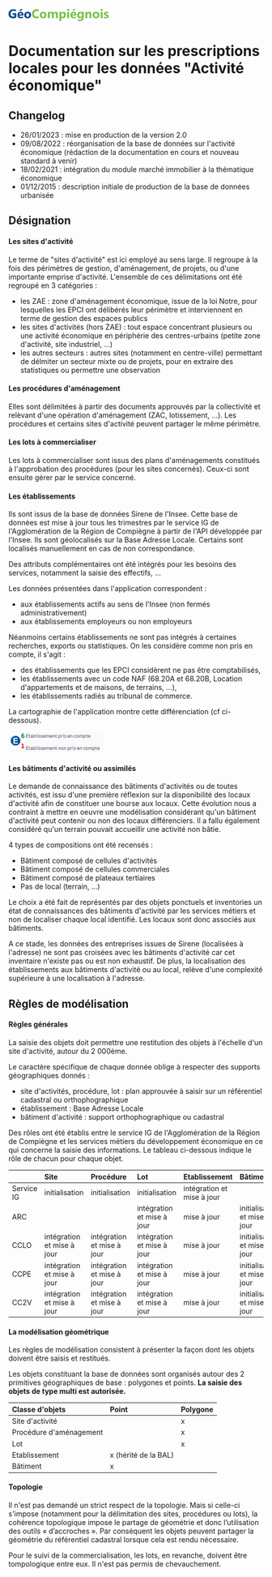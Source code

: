![picto](https://github.com/sigagglocompiegne/orga_gest_igeo/blob/master/doc/img/geocompiegnois_2020_reduit_v2.png)

# Documentation sur les prescriptions locales pour les données "Activité économique"

## Changelog

- 26/01/2023 : mise en production de la version 2.0
- 09/08/2022 : réorganisation de la base de données sur l'activité économique (rédaction de la documentation en cours et nouveau standard à venir)
- 18/02/2021 : intégration du module marché immobilier à la thématique économique
- 01/12/2015 : description initiale de production de la base de données urbanisée

## Désignation

#### Les sites d'activité

Le terme de "sites d'activité" est ici employé au sens large. Il regroupe à la fois des périmètres de gestion, d'aménagement, de projets, ou d'une importante emprise d'activité. L'ensemble de ces délimitations ont été regroupé en 3 catégories :
- les ZAE : zone d'aménagement économique, issue de la loi Notre, pour lesquelles les EPCI ont délibérés leur périmètre et interviennent en terme de gestion des espaces publics
- les sites d'activités (hors ZAE) : tout espace concentrant plusieurs ou une activité économique en périphérie des centres-urbains (petite zone d'activité, site industriel, ...)
- les autres secteurs : autres sites (notamment en centre-ville) permettant de délmiter un secteur mixte ou de projets, pour en extraire des statistiques ou permettre une observation

#### Les procédures d'aménagement

Elles sont délimitées à partir des documents approuvés par la collectivité et relèvant d'une opération d'aménagement (ZAC, lotissement, ...). Les procédures et certains sites d'activité peuvent partager le même périmètre.

#### Les lots à commercialiser

Les lots à commercialiser sont issus des plans d'aménagements constitués à l'approbation des procédures (pour les sites concernés). Ceux-ci sont ensuite gérer par le service concerné.

#### Les établissements

Ils sont issus de la base de données Sirene de l'Insee. Cette base de données est mise à jour tous les trimestres par le service IG de l'Agglomération de la Région de Compiègne à partir de l'API développée par l'Insee. 
Ils sont géolocalisés sur la Base Adresse Locale. Certains sont localisés manuellement en cas de non correspondance.

Des attributs complémentaires ont été intégrés pour les besoins des services, notamment la saisie des effectifs, ...

Les données présentées dans l'application correspondent :
- aux établissements actifs au sens de l'Insee (non fermés administrativement)
- aux établissements employeurs ou non employeurs

Néanmoins certains établissements ne sont pas intégrés à certaines recherches, exports ou statistiques. On les considère comme non pris en compte, il s'agit :
- des établissements que les EPCI considèrent ne pas être comptabilisés,
- les établissements avec un code NAF (68.20A et 68.20B, Location d'appartements et de maisons, de terrains, ...),
- les établissements radiés au tribunal de commerce.

La cartographie de l'application montre cette différenciation (cf ci-dessous).

![picto](../app/loca_etab_prise_en_compte.png)

#### Les bâtiments d'activité ou assimilés

Le demande de connaissance des bâtiments d'activités ou de toutes activités, est issu d'une première réflexion sur la disponibilité des locaux d'activité afin de constituer une bourse aux locaux. Cette évolution nous a contraint à mettre en oeuvre une modélisation considérant qu'un bâtiment d'activité peut contenir ou non des locaux différenciers. Il a fallu également considéré qu'un terrain pouvait accueillir une activité non bâtie.

4 types de compositions ont été recensés :
- Bâtiment composé de cellules d'activités
- Bâtiment composé de cellules commerciales
- Bâtiment composé de plateaux tertiaires
- Pas de local (terrain, ...)

Le choix a été fait de représentés par des objets ponctuels et inventories un état de connaissances des bâtiments d'activité par les services métiers et non de localiser chaque local identifié. Les locaux sont donc associés aux bâtiments.

A ce stade, les données des entreprises issues de Sirene (localisées à l'adresse) ne sont pas croisées avec les bâtiments d'activité car cet inventaire n'existe pas ou est non exhaustif. De plus, la localisation des établissements aux bâtiments d'activité ou au local, relève d'une complexité supérieure à une localisation à l'adresse.


## Règles de modélisation

#### Règles générales

La saisie des objets doit permettre une restitution des objets à l'échelle d'un site d'activité, autour du 2 000ème.

Le caractère spécifique de chaque donnée oblige à respecter des supports géographiques donnés :
- site d'activités, procédure, lot : plan approuvée à saisir sur un référentiel cadastral ou orthophographique
- établissement : Base Adresse Locale
- bâtiment d'activité : support orthophographique ou cadastral

Des rôles ont été établis entre le service IG de l'Agglomération de la Région de Compiègne et les services métiers du développement économique en ce qui concerne la saisie des informations. Le tableau ci-dessous indique le rôle de chacun pour chaque objet.

||Site|Procédure|Lot|Etablissement|Bâtiment|
|:---|:---|:---|:---|:---|:---|
|Service IG|initialisation|initialisation|initialisation|intégration et mise à jour||
|ARC|||intégration et mise à jour|mise à jour|initialisation et mise à jour|
|CCLO|intégration et mise à jour|intégration et mise à jour|intégration et mise à jour|mise à jour|initialisation et mise à jour|
|CCPE|intégration et mise à jour|intégration et mise à jour|intégration et mise à jour|mise à jour|initialisation et mise à jour|
|CC2V|intégration et mise à jour|intégration et mise à jour|intégration et mise à jour|mise à jour|initialisation et mise à jour|

#### La modélisation géométrique

Les règles de modélisation consistent à présenter la façon dont les objets doivent être saisis et restitués.

Les objets constituant la base de données sont organisés autour des 2 primitives géographiques de base : polygones et points. **La saisie des objets de type multi est autorisée.**

|Classe d'objets|Point|Polygone|
|:---|:---|:---|
|Site d'activité||x|
|Procédure d'aménagement||x|
|Lot||x|
|Etablissement|x (hérité de la BAL)||
|Bâtiment|x||

#### Topologie

Il n'est pas demandé un strict respect de la topologie. Mais si celle-ci s'impose (notamment pour la délimitation des sites, procédures ou lots), la cohérence topologique impose le partage de géométrie et donc l’utilisation des outils « d’accroches ». Par conséquent les objets peuvent partager la géométrie du référentiel cadastral lorsque cela est rendu nécessaire.

Pour le suivi de la commercialisation, les lots, en revanche, doivent être tompologique entre eux. Il n'est pas permis de chevauchement.






